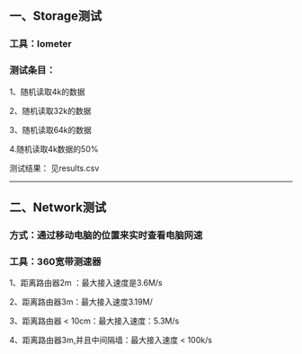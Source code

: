 ## 一、Storage测试
### 工具：Iometer

### 测试条目：

1、随机读取4k的数据

2、随机读取32k的数据

3、随机读取64k的数据

4.随机读取4k数据的50%

测试结果：
   见results.csv

------
## 二、Network测试
### 方式：通过移动电脑的位置来实时查看电脑网速

### 工具：360宽带测速器

1、距离路由器2m ：最大接入速度是3.6M/s

  
2、距离路由器3m：最大接入速度3.19M/

3、距离路由器 < 10cm：最大接入速度：5.3M/s

4、距离路由器3m,并且中间隔墙：最大接入速度 < 100k/s
